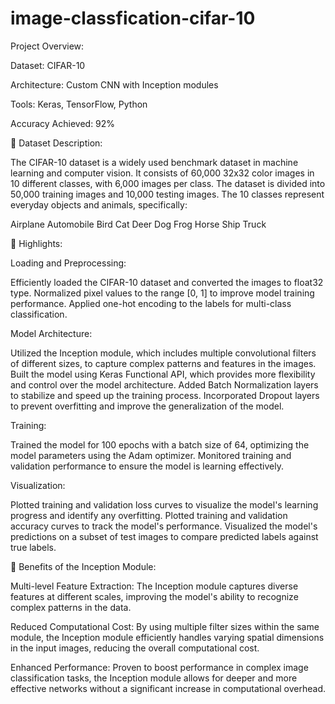 # image-classfication-cifar-10

Project Overview:

Dataset: CIFAR-10

Architecture: Custom CNN with Inception modules

Tools: Keras, TensorFlow, Python

Accuracy Achieved: 92%


🔹 Dataset Description:

The CIFAR-10 dataset is a widely used benchmark dataset in machine learning and computer vision. It consists of 60,000 32x32 color images in 10 different classes, with 6,000 images per class. The dataset is divided into 50,000 training images and 10,000 testing images. The 10 classes represent everyday objects and animals, specifically:

Airplane
Automobile
Bird
Cat
Deer
Dog
Frog
Horse
Ship
Truck


🔹 Highlights:

Loading and Preprocessing:

Efficiently loaded the CIFAR-10 dataset and converted the images to float32 type.
Normalized pixel values to the range [0, 1] to improve model training performance.
Applied one-hot encoding to the labels for multi-class classification.

Model Architecture:

Utilized the Inception module, which includes multiple convolutional filters of different sizes, to capture complex patterns and features in the images.
Built the model using Keras Functional API, which provides more flexibility and control over the model architecture.
Added Batch Normalization layers to stabilize and speed up the training process.
Incorporated Dropout layers to prevent overfitting and improve the generalization of the model.

Training:

Trained the model for 100 epochs with a batch size of 64, optimizing the model parameters using the Adam optimizer.
Monitored training and validation performance to ensure the model is learning effectively.

Visualization:

Plotted training and validation loss curves to visualize the model's learning progress and identify any overfitting.
Plotted training and validation accuracy curves to track the model's performance.
Visualized the model's predictions on a subset of test images to compare predicted labels against true labels.

🔹 Benefits of the Inception Module:

Multi-level Feature Extraction: The Inception module captures diverse features at different scales, improving the model's ability to recognize complex patterns in the data.

Reduced Computational Cost: By using multiple filter sizes within the same module, the Inception module efficiently handles varying spatial dimensions in the input images, reducing the overall computational cost.

Enhanced Performance: Proven to boost performance in complex image classification tasks, the Inception module allows for deeper and more effective networks without a significant increase in computational overhead.
